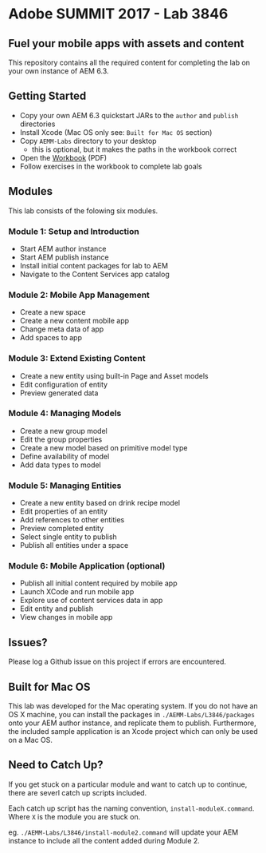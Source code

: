 # Adobe SUMMIT 2017 - Lab 3846

## Fuel your mobile apps with assets and content

This repository contains all the required content for completing the lab on your own instance of AEM 6.3.

## Getting Started

- Copy your own AEM 6.3 quickstart JARs to the `author` and `publish` directories
- Install Xcode (Mac OS only see: `Built for Mac OS` section)
- Copy `AEMM-Labs` directory to your desktop 
  - this is optional, but it makes the paths in the workbook correct
- Open the [Workbook](./AEMM-Labs/L3846/workbook/L3846_workbook.pdf) (PDF)
- Follow exercises in the workbook to complete lab goals

## Modules

This lab consists of the folowing six modules.

### Module 1: Setup and Introduction
- Start AEM author instance
- Start AEM publish instance
- Install initial content packages for lab to AEM
- Navigate to the Content Services app catalog

### Module 2: Mobile App Management
- Create a new space
- Create a new content mobile app
- Change meta data of app
- Add spaces to app

### Module 3: Extend Existing Content
- Create a new entity using built-in Page and Asset models
- Edit configuration of entity
- Preview generated data

### Module 4: Managing Models
- Create a new group model
- Edit the group properties
- Create a new model based on primitive model type
- Define availability of model
- Add data types to model

### Module 5: Managing Entities
- Create a new entity based on drink recipe model
- Edit properties of an entity
- Add references to other entities
- Preview completed entity
- Select single entity to publish
- Publish all entities under a space

### Module 6: Mobile Application (optional)
- Publish all initial content required by mobile app
- Launch XCode and run mobile app
- Explore use of content services data in app
- Edit entity and publish
- View changes in mobile app

## Issues?

Please log a Github issue on this project if errors are encountered.

## Built for Mac OS

This lab was developed for the Mac operating system. 
If you do not have an OS X machine, you can install the packages in `./AEMM-Labs/L3846/packages` onto your AEM author instance, and replicate them to publish.
Furthermore, the included sample application is an Xcode project which can only be used on a Mac OS.

## Need to Catch Up?

If you get stuck on a particular module and want to catch up to continue, there are severl catch up scripts included.

Each catch up script has the naming convention, `install-moduleX.command`. Where `X` is the module you are stuck on.

eg. `./AEMM-Labs/L3846/install-module2.command` will update your AEM instance to include all the content added during Module 2.


